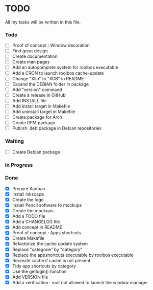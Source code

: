 # TODO
All my tasks will be written in this file.

### Todo
- [ ] Proof of concept : Window decoration
- [ ] Find great design
- [ ] Create documentation
- [ ] Create man pages
- [ ] Add an autocomplete system for rooibos executable
- [ ] Add a CRON to launch rooibos cache-update
- [ ] Change "Xlib" to "XCB" in README
- [ ] Expand the DEBIAN folder in package
- [ ] Add "version" command
- [ ] Create a release in GitHub
- [ ] Add INSTALL file
- [ ] Add install target in Makefile
- [ ] Add uninstall target in Makefile
- [ ] Create package for Arch
- [ ] Create RPM package
- [ ] Publish .deb package in Debian repositories

### Waiting
- [ ] Create Debian package

### In Progress

### Done
- [X] Prepare Kanban
- [X] Install Inkscape
- [X] Create the logo
- [X] Install Pencil software fo mockups
- [X] Create the mockups
- [X] Add a TODO file
- [X] Add a CHANGELOG file
- [X] Add concept in README
- [X] Proof of concept : Apps shortcuts
- [X] Create Makefile
- [X] Refactorize the cache update system
- [X] Replace "categorie" by "category"
- [X] Replace the appshortcuts executable by rooibos executable
- [X] Recreate cache if cache is not present
- [X] Tidy app shortcuts by category
- [X] Use the getlogin() function
- [X] Add VERSION file
- [X] Add a verification : root not allowed to launch the window manager
